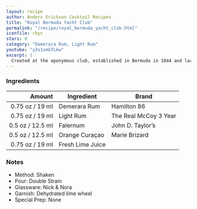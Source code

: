 ```yaml
---
layout: recipe
author: Anders Erickson Cocktail Recipes
title: "Royal Bermuda Yacht Club"
permalink: "/recipe/royal_bermuda_yacht_club.html"
iconfile: rbyc
stars: 0
category: "Demerara Rum, Light Rum"
youtube: "y3s1xmGfLkw"
excerpt: |
  Created at the eponymous club, established in Bermuda in 1844 and largely frequented by British Army Officers. Royal Bermuda Yacht Club cocktail first appears in Crosby Gaige's 1941 <i>Cocktail Guide & Ladies' Companion</i> as the favourite cocktail of Mary Mabon, then a writer for <i>Harper's Bazaar</i> fashion magazine.
---
```


### Ingredients

|  Amount | Ingredient       | Brand                 |
| ------: | ---------------- | --------------------- |
| 0.75 oz / 19 ml | Demerara Rum     | Hamilton 86           |
| 0.75 oz / 19 ml | Light Rum        | The Real McCoy 3 Year |
|  0.5 oz / 12.5 ml | Falernum         | John D. Taylor’s      |
|  0.5 oz / 12.5 ml | Orange Curaçao   | Marie Brizard         |
| 0.75 oz / 19 ml | Fresh Lime Juice |

### Notes

- Method: Shaken
- Pour: Double Strain
- Glassware: Nick & Nora
- Garnish: Dehydrated lime wheel
- Special Prep: None
